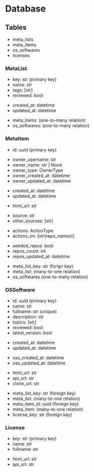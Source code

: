 # Database

## Tables
- meta_lists
- meta_items
- os_softwares
- licenses


### MetaList
- key: str (primary key)
- name: str
- tags: [str]
- reviewed: bool
<!-- internal timestamps -->
- created_at: datetime
- updated_at: datetime
<!-- Relations -->
- meta_items: (one-to-many relation)
- os_softwares: (one-to-many relation)

### MetaItem
- id: uuid (primary key)
<!-- Owner's data -->
- owner_username: str
- owner_name: str | None
- owner_type: OwnerType
- owner_created_at: datetime <!-- external from source -->
- owner_updated_at: datetime <!-- external from source -->
<!-- internal timestamps -->
- created_at: datetime 
- updated_at: datetime
<!-- urls -->
- html_url: str
<!-- sources -->
- source: str
- other_sources: [str]
<!-- Actions -->
- actions: ActionType
- actions_on: [str(repo_names)]
<!-- data about the repos -->
- seeded_repos: bool
- repos_count: int
- repos_updated_at: datetime
<!-- Relations -->
- meta_list_key: str (forign key)
- meta_list: (many-to-one relation)
- os_softwares (one-to-many relation)

### OSSoftware
- id: uuid (primary key)
- name: str
- fullname: str (unique)
- description: str
- topics: [str]
- reviewed: bool
- latest_version: bool
<!-- internal timestamps -->
- created_at: datetime
- updated_at: datetime
<!-- external timestamps from source -->
- oss_created_at: datetime
- oss_updated_at: datetime
<!-- urls -->
- html_url: str
- api_url: str
- clone_url: str
<!-- relations -->
- meta_list_key: str (foreign key)
- meta_list: (many-to-one relation)
- meta_item_id: uuid (foreign key)
- meta_item: (many-to-one relation)
- license_key: str (foreign key)

### License
- key: str (primary key)
- name: str
- fullname: str
<!-- urls -->
- html_url: str
- api_url: str